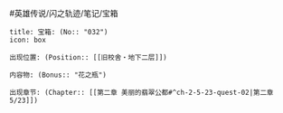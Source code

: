 #英雄传说/闪之轨迹/笔记/宝箱
```ad-quote
title: 宝箱: (No:: "032")
icon: box

出现位置: (Position:: [[旧校舍‧地下二层]])

内容物: (Bonus:: "花之瓶")

出现章节: (Chapter:: [[第二章 美丽的翡翠公都#^ch-2-5-23-quest-02|第二章5/23]])

```
